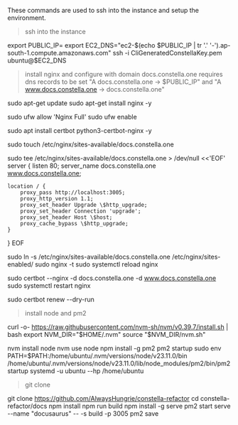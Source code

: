 These commands are used to ssh into the instance and setup the environment.

> ssh into the instance

export PUBLIC_IP=
export EC2_DNS="ec2-$(echo $PUBLIC_IP | tr '.' '-').ap-south-1.compute.amazonaws.com"
ssh -i CliGeneratedConstellaKey.pem ubuntu@$EC2_DNS


> install nginx and configure with domain docs.constella.one
> requires dns records to be set "A docs.constella.one -> $PUBLIC_IP" and "A www.docs.constella.one -> docs.constella.one"

sudo apt-get update
sudo apt-get install nginx -y

sudo ufw allow 'Nginx Full'
sudo ufw enable

sudo apt install certbot python3-certbot-nginx -y

sudo touch /etc/nginx/sites-available/docs.constella.one

sudo tee /etc/nginx/sites-available/docs.constella.one > /dev/null <<'EOF'
server {
    listen 80;
    server_name docs.constella.one www.docs.constella.one;

    location / {
        proxy_pass http://localhost:3005;
        proxy_http_version 1.1;
        proxy_set_header Upgrade \$http_upgrade;
        proxy_set_header Connection 'upgrade';
        proxy_set_header Host \$host;
        proxy_cache_bypass \$http_upgrade;
    }
}
EOF

sudo ln -s /etc/nginx/sites-available/docs.constella.one /etc/nginx/sites-enabled/
sudo nginx -t
sudo systemctl reload nginx

sudo certbot --nginx -d docs.constella.one -d www.docs.constella.one
sudo systemctl restart nginx

sudo certbot renew --dry-run

> install node and pm2

curl -o- https://raw.githubusercontent.com/nvm-sh/nvm/v0.39.7/install.sh | bash
export NVM_DIR="$HOME/.nvm"
source "$NVM_DIR/nvm.sh"

nvm install node
nvm use node
npm install -g pm2
pm2 startup
sudo env PATH=$PATH:/home/ubuntu/.nvm/versions/node/v23.11.0/bin /home/ubuntu/.nvm/versions/node/v23.11.0/lib/node_modules/pm2/bin/pm2 startup systemd -u ubuntu --hp /home/ubuntu

> git clone 

git clone https://github.com/AlwaysHungrie/constella-refactor
cd constella-refactor/docs
npm install
npm run build
npm install -g serve
pm2 start serve --name "docusaurus" -- -s build -p 3005
pm2 save